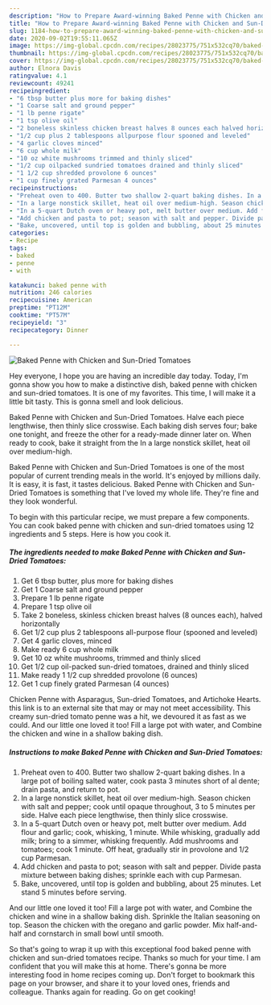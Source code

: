 ```yaml
---
description: "How to Prepare Award-winning Baked Penne with Chicken and Sun-Dried Tomatoes"
title: "How to Prepare Award-winning Baked Penne with Chicken and Sun-Dried Tomatoes"
slug: 1184-how-to-prepare-award-winning-baked-penne-with-chicken-and-sun-dried-tomatoes
date: 2020-09-02T19:55:11.065Z
image: https://img-global.cpcdn.com/recipes/28023775/751x532cq70/baked-penne-with-chicken-and-sun-dried-tomatoes-recipe-main-photo.jpg
thumbnail: https://img-global.cpcdn.com/recipes/28023775/751x532cq70/baked-penne-with-chicken-and-sun-dried-tomatoes-recipe-main-photo.jpg
cover: https://img-global.cpcdn.com/recipes/28023775/751x532cq70/baked-penne-with-chicken-and-sun-dried-tomatoes-recipe-main-photo.jpg
author: Elnora Davis
ratingvalue: 4.1
reviewcount: 49241
recipeingredient:
- "6 tbsp butter plus more for baking dishes"
- "1 Coarse salt and ground pepper"
- "1 lb penne rigate"
- "1 tsp olive oil"
- "2 boneless skinless chicken breast halves 8 ounces each halved horizontally"
- "1/2 cup plus 2 tablespoons allpurpose flour spooned and leveled"
- "4 garlic cloves minced"
- "6 cup whole milk"
- "10 oz white mushrooms trimmed and thinly sliced"
- "1/2 cup oilpacked sundried tomatoes drained and thinly sliced"
- "1 1/2 cup shredded provolone 6 ounces"
- "1 cup finely grated Parmesan 4 ounces"
recipeinstructions:
- "Preheat oven to 400. Butter two shallow 2-quart baking dishes. In a large pot of boiling salted water, cook pasta 3 minutes short of al dente; drain pasta, and return to pot."
- "In a large nonstick skillet, heat oil over medium-high. Season chicken with salt and pepper; cook until opaque throughout, 3 to 5 minutes per side. Halve each piece lengthwise, then thinly slice crosswise."
- "In a 5-quart Dutch oven or heavy pot, melt butter over medium. Add flour and garlic; cook, whisking, 1 minute. While whisking, gradually add milk; bring to a simmer, whisking frequently. Add mushrooms and tomatoes; cook 1 minute. Off heat, gradually stir in provolone and 1/2 cup Parmesan."
- "Add chicken and pasta to pot; season with salt and pepper. Divide pasta mixture between baking dishes; sprinkle each with cup Parmesan."
- "Bake, uncovered, until top is golden and bubbling, about 25 minutes. Let stand 5 minutes before serving."
categories:
- Recipe
tags:
- baked
- penne
- with

katakunci: baked penne with 
nutrition: 246 calories
recipecuisine: American
preptime: "PT12M"
cooktime: "PT57M"
recipeyield: "3"
recipecategory: Dinner

---
```



![Baked Penne with Chicken and Sun-Dried Tomatoes](https://img-global.cpcdn.com/recipes/28023775/751x532cq70/baked-penne-with-chicken-and-sun-dried-tomatoes-recipe-main-photo.jpg)

Hey everyone, I hope you are having an incredible day today. Today, I'm gonna show you how to make a distinctive dish, baked penne with chicken and sun-dried tomatoes. It is one of my favorites. This time, I will make it a little bit tasty. This is gonna smell and look delicious.

Baked Penne with Chicken and Sun-Dried Tomatoes. Halve each piece lengthwise, then thinly slice crosswise. Each baking dish serves four; bake one tonight, and freeze the other for a ready-made dinner later on. When ready to cook, bake it straight from the In a large nonstick skillet, heat oil over medium-high.

Baked Penne with Chicken and Sun-Dried Tomatoes is one of the most popular of current trending meals in the world. It's enjoyed by millions daily. It is easy, it is fast, it tastes delicious. Baked Penne with Chicken and Sun-Dried Tomatoes is something that I've loved my whole life. They're fine and they look wonderful.


To begin with this particular recipe, we must prepare a few components. You can cook baked penne with chicken and sun-dried tomatoes using 12 ingredients and 5 steps. Here is how you cook it.

<!--inarticleads1-->

##### The ingredients needed to make Baked Penne with Chicken and Sun-Dried Tomatoes:

1. Get 6 tbsp butter, plus more for baking dishes
1. Get 1 Coarse salt and ground pepper
1. Prepare 1 lb penne rigate
1. Prepare 1 tsp olive oil
1. Take 2 boneless, skinless chicken breast halves (8 ounces each), halved horizontally
1. Get 1/2 cup plus 2 tablespoons all-purpose flour (spooned and leveled)
1. Get 4 garlic cloves, minced
1. Make ready 6 cup whole milk
1. Get 10 oz white mushrooms, trimmed and thinly sliced
1. Get 1/2 cup oil-packed sun-dried tomatoes, drained and thinly sliced
1. Make ready 1 1/2 cup shredded provolone (6 ounces)
1. Get 1 cup finely grated Parmesan (4 ounces)


Chicken Penne with Asparagus, Sun-dried Tomatoes, and Artichoke Hearts. this link is to an external site that may or may not meet accessibility. This creamy sun-dried tomato penne was a hit, we devoured it as fast as we could. And our little one loved it too! Fill a large pot with water, and Combine the chicken and wine in a shallow baking dish. 

<!--inarticleads2-->

##### Instructions to make Baked Penne with Chicken and Sun-Dried Tomatoes:

1. Preheat oven to 400. Butter two shallow 2-quart baking dishes. In a large pot of boiling salted water, cook pasta 3 minutes short of al dente; drain pasta, and return to pot.
1. In a large nonstick skillet, heat oil over medium-high. Season chicken with salt and pepper; cook until opaque throughout, 3 to 5 minutes per side. Halve each piece lengthwise, then thinly slice crosswise.
1. In a 5-quart Dutch oven or heavy pot, melt butter over medium. Add flour and garlic; cook, whisking, 1 minute. While whisking, gradually add milk; bring to a simmer, whisking frequently. Add mushrooms and tomatoes; cook 1 minute. Off heat, gradually stir in provolone and 1/2 cup Parmesan.
1. Add chicken and pasta to pot; season with salt and pepper. Divide pasta mixture between baking dishes; sprinkle each with cup Parmesan.
1. Bake, uncovered, until top is golden and bubbling, about 25 minutes. Let stand 5 minutes before serving.


And our little one loved it too! Fill a large pot with water, and Combine the chicken and wine in a shallow baking dish. Sprinkle the Italian seasoning on top. Season the chicken with the oregano and garlic powder. Mix half-and-half and cornstarch in small bowl until smooth. 

So that's going to wrap it up with this exceptional food baked penne with chicken and sun-dried tomatoes recipe. Thanks so much for your time. I am confident that you will make this at home. There's gonna be more interesting food in home recipes coming up. Don't forget to bookmark this page on your browser, and share it to your loved ones, friends and colleague. Thanks again for reading. Go on get cooking!
